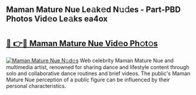 ## Maman Mature Nue Le𝚊k𝚎d N𝚞𝚍es - Part-PBD Photos Vid𝚎o Le𝚊ks ea4ox

# <h2><a href="http://fb0ayv.evod.top/?m=Maman+Mature+Nue">🔗 👉🔴 Maman Mature Nue Vid𝚎o Ph𝚘t𝚘s</a></h2>

[![Maman Mature Nue N𝚞d𝚎s](https://i.imgur.com/8V9OHl7.gif)](http://fb0ayv.evod.top/?m=Maman+Mature+Nue)
Web celebrity Maman Mature Nue and multimedia artist, renowned for sharing dance and lifestyle content through solo and collaborative dance routines and brief videos. The public's Maman Mature Nue perception of a public figure can be influenced by their personal characteristics. 
